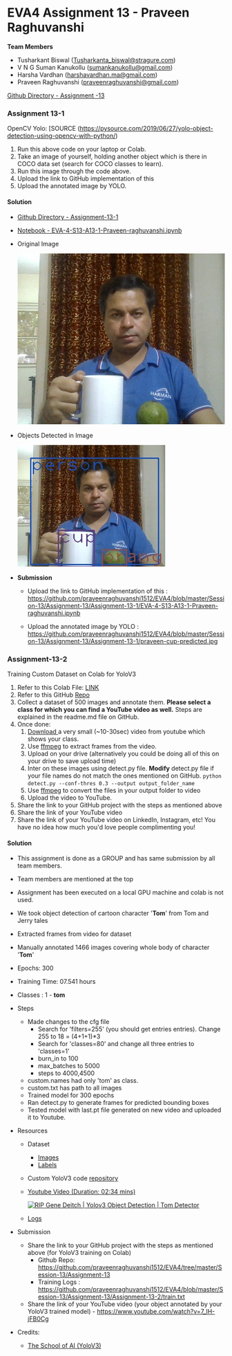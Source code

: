 # EVA4 Assignment 13 - Praveen Raghuvanshi

**Team Members**

- Tusharkant Biswal (Tusharkanta_biswal@stragure.com) 
- V N G Suman Kanukollu (sumankanukollu@gmail.com)
- Harsha Vardhan (harshavardhan.ma@gmail.com)
- Praveen Raghuvanshi (praveenraghuvanshi@gmail.com)

[Github Directory - Assignment -13](https://github.com/praveenraghuvanshi1512/EVA4/tree/master/Session-13/Assignment-13)

### Assignment 13-1

OpenCV Yolo: [SOURCE (https://pysource.com/2019/06/27/yolo-object-detection-using-opencv-with-python/)

1. Run this above code on your laptop or Colab. 
2. Take an image of yourself, holding another object which is there in COCO data set (search for COCO classes to learn). 
3. Run this image through the code above. 
4. Upload the link to GitHub implementation of this
5. Upload the annotated image by YOLO. 

#### Solution

- [Github Directory - Assignment-13-1](https://github.com/praveenraghuvanshi1512/EVA4/tree/master/Session-13/Assignment-13/Assignment-13-1)

- [Notebook - EVA-4-S13-A13-1-Praveen-raghuvanshi.ipynb](https://github.com/praveenraghuvanshi1512/EVA4/blob/master/Session-13/Assignment-13/Assignment-13-1/EVA-4-S13-A13-1-Praveen-raghuvanshi.ipynb)

- Original Image

  <img src=".\Assignment-13-1\praveen-cup.jpg" alt="Original Image - Praveen with Cup in hand" style="zoom:60%;" />

- Objects Detected in Image

  <img src=".\Assignment-13-1\praveen-cup-predicted.jpg" alt="Object Detected - Person and Cake" style="zoom:100%;" />

- **Submission**

  - Upload the link to GitHub implementation of this : https://github.com/praveenraghuvanshi1512/EVA4/blob/master/Session-13/Assignment-13/Assignment-13-1/EVA-4-S13-A13-1-Praveen-raghuvanshi.ipynb

  - Upload the annotated image by YOLO : https://github.com/praveenraghuvanshi1512/EVA4/blob/master/Session-13/Assignment-13/Assignment-13-1/praveen-cup-predicted.jpg



### Assignment-13-2

Training Custom Dataset on Colab for YoloV3

1. Refer to this Colab File: [LINK ](https://colab.research.google.com/drive/1LbKkQf4hbIuiUHunLlvY-cc0d_sNcAgS)
2. Refer to this GitHub [Repo](https://github.com/theschoolofai/YoloV3)
3. Collect a dataset of 500 images and annotate them. **Please select a class for which you can find a YouTube video as well.** Steps are explained in the readme.md file on GitHub.
4. Once done:
   1. [Download ](https://www.y2mate.com/en19) a very small (~10-30sec) video from youtube which shows your class. 
   2. Use [ffmpeg](https://en.wikibooks.org/wiki/FFMPEG_An_Intermediate_Guide/image_sequence) to extract frames from the video. 
   3. Upload on your drive (alternatively you could be doing all of this on your drive to save upload time)
   4. Inter on these images using detect.py file. **Modify** detect.py file if your file names do not match the ones mentioned on GitHub. 
      `python detect.py --conf-thres 0.3 --output output_folder_name`
   5. Use [ffmpeg](https://en.wikibooks.org/wiki/FFMPEG_An_Intermediate_Guide/image_sequence) to convert the files in your output folder to video
   6. Upload the video to YouTube. 
5. Share the link to your GitHub project with the steps as mentioned above
6. Share the link of your YouTube video
7. Share the link of your YouTube video on LinkedIn, Instagram, etc! You have no idea how much you'd love people complimenting you! 

#### Solution

- This assignment is done as a GROUP and has same submission by all team members. 

- Team members are mentioned at the top

- Assignment has been executed on a local GPU machine and colab is not used.

- We took object detection of cartoon character '**Tom**' from Tom and Jerry tales

- Extracted frames from video for dataset

- Manually annotated 1466 images covering whole body of character '**Tom**'

- Epochs: 300 

- Training Time: 07.541 hours

- Classes : 1 - **tom**

- Steps
  - Made changes to the cfg file
    - Search for 'filters=255' (you should get entries entries). Change 255 to 18 = (4+1+1)*3
    - Search for 'classes=80' and change all three entries to 'classes=1'
    - burn_in to 100
    - max_batches to 5000
    - steps to 4000,4500
  - custom.names had only 'tom' as class.
  - custom.txt has path to all images
  - Trained model for 300 epochs 
  - Ran detect.py to generate frames for predicted bounding boxes
  - Tested model with last.pt file generated on new video and uploaded it to Youtube.
  
- Resources
  - Dataset
    - [Images](Assignment-13-2/dataset/fulldataset/images)
    - [Labels](Assignment-13-2/dataset/fulldataset/labels)
    
  - Custom YoloV3 code [repository](https://github.com/praveenraghuvanshi1512/EVA4/tree/master/Session-13/Assignment-13)
  
  - [Youtube Video (Duration: 02:34 mins)](https://www.youtube.com/watch?v=7_lH-jFB0Cg)
  
    [![RIP Gene Deitch | Yolov3 Object Detection | Tom Detector](http://img.youtube.com/vi/7_lH-jFB0Cg/0.jpg)](https://www.youtube.com/watch?v=7_lH-jFB0Cg)
  
  - [Logs](Assignment-13-2/train.txt)
  
  
  
- Submission
  - Share the link to your GitHub project with the steps as mentioned above (for YoloV3 training on Colab)
    - Github Repo: https://github.com/praveenraghuvanshi1512/EVA4/tree/master/Session-13/Assignment-13
    - Training Logs : https://github.com/praveenraghuvanshi1512/EVA4/blob/master/Session-13/Assignment-13/Assignment-13-2/train.txt
  - Share the link of your YouTube video (your object annotated by your YoloV3 trained model) - https://www.youtube.com/watch?v=7_lH-jFB0Cg
  
- Credits:

  - [The School of AI (YoloV3)](https://github.com/theschoolofai/YoloV3)